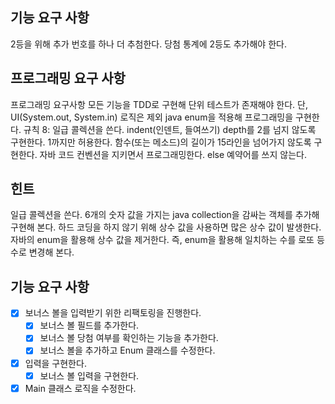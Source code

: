 ## 기능 요구 사항
2등을 위해 추가 번호를 하나 더 추첨한다.
당첨 통계에 2등도 추가해야 한다.

## 프로그래밍 요구 사항
프로그래밍 요구사항
모든 기능을 TDD로 구현해 단위 테스트가 존재해야 한다. 단, UI(System.out, System.in) 로직은 제외
java enum을 적용해 프로그래밍을 구현한다.
규칙 8: 일급 콜렉션을 쓴다.
indent(인덴트, 들여쓰기) depth를 2를 넘지 않도록 구현한다. 1까지만 허용한다.
함수(또는 메소드)의 길이가 15라인을 넘어가지 않도록 구현한다.
자바 코드 컨벤션을 지키면서 프로그래밍한다.
else 예약어를 쓰지 않는다.

## 힌트
일급 콜렉션을 쓴다.
6개의 숫자 값을 가지는 java collection을 감싸는 객체를 추가해 구현해 본다.
하드 코딩을 하지 않기 위해 상수 값을 사용하면 많은 상수 값이 발생한다. 자바의 enum을 활용해 상수 값을 제거한다. 즉, enum을 활용해 일치하는 수를 로또 등수로 변경해 본다.

## 기능 요구 사항
- [x] 보너스 볼을 입력받기 위한 리팩토링을 진행한다.
  -  [x] 보너스 볼 필드를 추가한다.
  -  [x] 보너스 볼 당첨 여부를 확인하는 기능을 추가한다.
  -  [x] 보너스 볼을 추가하고 Enum 클래스를 수정한다.
- [x] 입력을 구현한다.
  - [x] 보너스 볼 입력을 구현한다.
- [x] Main 클래스 로직을 수정한다.
